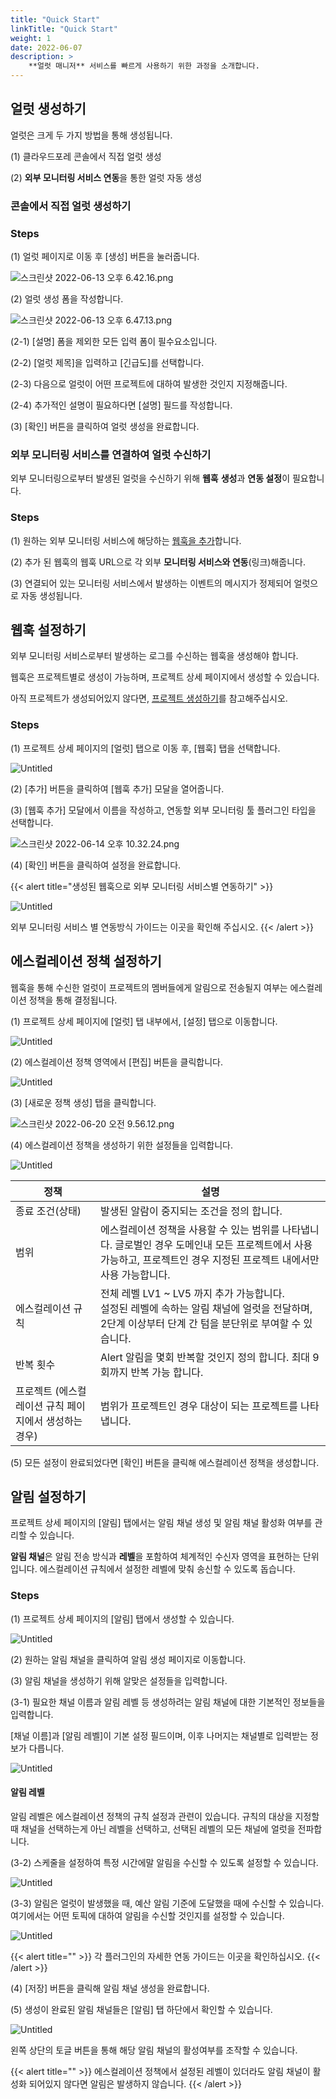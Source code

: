 ```yaml
---
title: "Quick Start"
linkTitle: "Quick Start"
weight: 1
date: 2022-06-07
description: >
    **얼럿 매니저** 서비스를 빠르게 사용하기 위한 과정을 소개합니다.
---
```


## 얼럿 생성하기

얼럿은 크게 두 가지 방법을 통해 생성됩니다.

(1) 클라우드포레 콘솔에서 직접 얼럿 생성

(2) **외부 모니터링 서비스 연동**을 통한 얼럿 자동 생성

### 콘솔에서 직접 얼럿 생성하기

### Steps

(1) 얼럿 페이지로 이동 후 [생성] 버튼을 눌러줍니다.

![스크린샷 2022-06-13 오후 6.42.16.png](https://s3-us-west-2.amazonaws.com/secure.notion-static.com/1c706ec9-0c45-436a-bb7c-213ba2972e27/스크린샷_2022-06-13_오후_6.42.16.png)

(2) 얼럿 생성 폼을 작성합니다.

![스크린샷 2022-06-13 오후 6.47.13.png](https://s3-us-west-2.amazonaws.com/secure.notion-static.com/8515c1cc-b7c9-4ce3-ad08-509c75ed4126/스크린샷_2022-06-13_오후_6.47.13.png)

(2-1) [설명] 폼을 제외한 모든 입력 폼이 필수요소입니다.

(2-2) [얼럿 제목]을 입력하고 [긴급도]를 선택합니다.

(2-3) 다음으로 얼럿이 어떤 프로젝트에 대하여 발생한 것인지 지정해줍니다.

(2-4) 추가적인 설명이 필요하다면 [설명] 필드를 작성합니다.

(3) [확인] 버튼을 클릭하여 얼럿 생성을 완료합니다.

### 외부 모니터링 서비스를 연결하여 얼럿 수신하기

외부 모니터링으로부터 발생된 얼럿을 수신하기 위해 **웹훅** **생성**과 **연동 설정**이 필요합니다.

### Steps

(1) 원하는 외부 모니터링 서비스에 해당하는 [웹훅을 추가](/ko/docs/guides/alert-manager/quick-start/#웹훅-설정하기)합니다.  

(2) 추가 된 웹훅의 웹훅 URL으로 각 외부 **모니터링 서비스와 연동**(링크)해줍니다.

(3) 연결되어 있는 모니터링 서비스에서 발생하는 이벤트의 메시지가 정제되어 얼럿으로 자동 생성됩니다.



## 웹훅 설정하기

외부 모니터링 서비스로부터 발생하는 로그를 수신하는 웹훅을 생성해야 합니다.

웹훅은 프로젝트별로 생성이 가능하며, 프로젝트 상세 페이지에서 생성할 수 있습니다.

아직 프로젝트가 생성되어있지 않다면, [프로젝트 생성하기](/ko/docs/guides/getting-started/project-setup/#steps)를 참고해주십시오.

### Steps

(1) 프로젝트 상세 페이지의 [얼럿] 탭으로 이동 후, [웹훅] 탭을 선택합니다.

![Untitled](https://s3-us-west-2.amazonaws.com/secure.notion-static.com/9cc07d60-4f24-4511-b59c-14db3630f0f2/Untitled.png)

(2) [추가] 버튼을 클릭하여 [웹훅 추가] 모달을 열어줍니다.

(3) [웹훅 추가] 모달에서 이름을 작성하고, 연동할 외부 모니터링 툴 플러그인 타입을 선택합니다.

![스크린샷 2022-06-14 오후 10.32.24.png](https://s3-us-west-2.amazonaws.com/secure.notion-static.com/25f4506a-02c0-4b98-8b2c-1eefb76042fe/스크린샷_2022-06-14_오후_10.32.24.png)

(4) [확인] 버튼을 클릭하여 설정을 완료합니다.

{{< alert title="생성된 웹훅으로 외부 모니터링 서비스별 연동하기" >}}

![Untitled](https://s3-us-west-2.amazonaws.com/secure.notion-static.com/f39e7d87-4d05-4898-9dd8-4b6d3981f51b/Untitled.png)

외부 모니터링 서비스 별 연동방식 가이드는 이곳을 확인해 주십시오.
{{< /alert >}}


## 에스컬레이션 정책 설정하기

웹훅을 통해 수신한 얼럿이 프로젝트의 멤버들에게 알림으로 전송될지 여부는 에스컬레이션 정책을 통해 결정됩니다. 

(1) 프로젝트 상세 페이지에 [얼럿] 탭 내부에서, [설정] 탭으로 이동합니다.

![Untitled](https://s3-us-west-2.amazonaws.com/secure.notion-static.com/ee0b167e-5aa6-4332-b517-4ac34849b3b0/Untitled.png)

(2) 에스컬레이션 정책 영역에서 [편집] 버튼을 클릭합니다.

![Untitled](https://s3-us-west-2.amazonaws.com/secure.notion-static.com/1cd631f5-8951-4fdc-97bf-0d826c2d255d/Untitled.png)

(3) [새로운 정책 생성] 탭을 클릭합니다.

![스크린샷 2022-06-20 오전 9.56.12.png](https://s3-us-west-2.amazonaws.com/secure.notion-static.com/2df1dc95-256e-4f01-9733-52379ed865e3/스크린샷_2022-06-20_오전_9.56.12.png)

(4) 에스컬레이션 정책을 생성하기 위한 설정들을 입력합니다.

![Untitled](https://s3-us-west-2.amazonaws.com/secure.notion-static.com/783bf1b0-bc4f-481d-b602-e50273d2bb32/Untitled.png)

| 정책 | 설명 |
| --- | --- |
| 종료 조건(상태) | 발생된 알람이 중지되는 조건을 정의 합니다. |
| 범위 | 에스컬레이션 정책을 사용할 수 있는 범위를 나타냅니다. 글로벌인 경우 도메인내 모든 프로젝트에서 사용 가능하고, 프로젝트인 경우 지정된 프로젝트 내에서만 사용 가능합니다. |
| 에스컬레이션 규칙 | 전체 레벨 LV1 ~ LV5 까지 추가 가능합니다. <br/> 설정된 레벨에 속하는 알림 채널에 얼럿을 전달하며, 2단계 이상부터 단계 간 텀을 분단위로 부여할 수 있습니다.  |
| 반복 횟수 | Alert 알림을 몇회 반복할 것인지 정의 합니다. 최대 9회까지 반복 가능 합니다. |
| 프로젝트 (에스컬레이션 규칙 페이지에서 생성하는 경우) | 범위가 프로젝트인 경우 대상이 되는 프로젝트를 나타냅니다. |

(5) 모든 설정이 완료되었다면 [확인] 버튼을 클릭해 에스컬레이션 정책을 생성합니다.

## 알림 설정하기

프로젝트 상세 페이지의 [알림] 탭에서는 알림 채널 생성 및 알림 채널 활성화 여부를 관리할 수 있습니다.

**알림 채널**은 알림 전송 방식과 **레벨**을 포함하여 체계적인 수신자 영역을 표현하는 단위입니다. 에스컬레이션 규칙에서 설정한 레벨에 맞춰 송신할 수 있도록 돕습니다.

### Steps

(1) 프로젝트 상세 페이지의 [알림] 탭에서 생성할 수 있습니다.

![Untitled](https://s3-us-west-2.amazonaws.com/secure.notion-static.com/20127446-cac5-45bf-bca7-3df1c824a2d6/Untitled.png)

(2) 원하는 알림 채널을 클릭하여 알림 생성 페이지로 이동합니다.

(3) 알림 채널을 생성하기 위해 알맞은 설정들을 입력합니다.

(3-1) 필요한 채널 이름과 알림 레벨 등 생성하려는 알림 채널에 대한 기본적인 정보들을 입력합니다.

[채널 이름]과 [알림 레벨]이 기본 설정 필드이며, 이후 나머지는 채널별로 입력받는 정보가 다릅니다.

![Untitled](https://s3-us-west-2.amazonaws.com/secure.notion-static.com/dad7e797-8330-413d-9be4-64805bcfda1a/Untitled.png)

#### 알림 레벨

알림 레벨은 에스컬레이션 정책의 규칙 설정과 관련이 있습니다. 규칙의 대상을 지정할 때 채널을 선택하는게 아닌 레벨을 선택하고, 선택된 레벨의 모든 채널에 얼럿을 전파합니다.

(3-2) 스케줄을 설정하여 특정 시간에말 알림을 수신할 수 있도록 설정할 수 있습니다.

![Untitled](https://s3-us-west-2.amazonaws.com/secure.notion-static.com/d49ffe8d-e389-4018-8def-4833809f905a/Untitled.png)

(3-3) 알림은 얼럿이 발생했을 때, 예산 알림 기준에 도달했을 때에 수신할 수 있습니다. 여기에서는 어떤 토픽에 대하여 알림을 수신할 것인지를 설정할 수 있습니다.

![Untitled](https://s3-us-west-2.amazonaws.com/secure.notion-static.com/927229b8-9c24-4250-9329-e668770f6811/Untitled.png)

{{< alert title="" >}}
각 플러그인의 자세한 연동 가이드는 이곳을 확인하십시오.
{{< /alert >}}

(4) [저장] 버튼을 클릭해 알림 채널 생성을 완료합니다.

(5) 생성이 완료된 알림 채널들은 [알림] 탭 하단에서 확인할 수 있습니다.

![Untitled](https://s3-us-west-2.amazonaws.com/secure.notion-static.com/e0cce142-aeb2-4394-ae51-794f6b7ed3ee/Untitled.png)

왼쪽 상단의 토글 버튼을 통해 해당 알림 채널의 활성여부를 조작할 수 있습니다.

{{< alert title="" >}}
에스컬레이션 정책에서 설정된 레벨이 있더라도 알림 채널이 활성화 되어있지 않다면 알림은 발생하지 않습니다.
{{< /alert >}}


